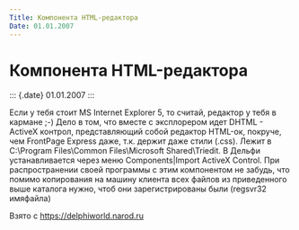 ```yaml
---
Title: Компонента HTML-редактора
Date: 01.01.2007
---
```



Компонента HTML-редактора
=========================

::: {.date}
01.01.2007
:::

Если у тебя стоит MS Internet Explorer 5, то считай, редактор у тебя в
кармане ;-) Дело в том, что вместе с эксплорером идет DHTML - ActiveX
контрол, представляющий собой редактор HTML-ок, покруче, чем FrontPage
Express даже, т.к. держит даже стили (.css). Лежит в C:\\Program
Files\\Common Files\\Microsoft Shared\\Triedit. В Дельфи устанавливается
через меню Components\|Import ActiveX Control. При распространении своей
программы с этим компонентом не забудь, что помимо копирования на машину
клиента всех файлов из приведенного выше каталога нужно, чтоб они
зарегистрированы были (regsvr32 имяфайла)

Взято с <https://delphiworld.narod.ru>

